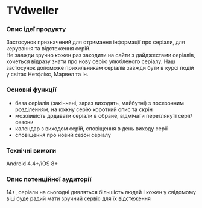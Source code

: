 # TVdweller
### Опис ідеї продукту
Застосунок призначений для отримання інформації про серіали, для керування та відстеження серій. <br>
Не завжди зручно кожен раз заходити на сайти з дайджестами серіалів, хочеться відразу знати про нову серію улюбленого серіалу. 
Наш застосунок допоможе прихильникам серіалів завжди бути в курсі подій у світах Нетфлікс, Марвел та ін. 
### Основні функції
+ база серіалів (закінчені, зараз виходять, майбутні) з посезонним розділенням, на кожну серію короткий опис та скрін
+ можливість додавати серіали в обране, відмічати переглянуті серії/сезони
+ календар з виходом серій, сповіщення в день виходу серії
+ сповіщення про новий сезон серіалу
### Технічні вимоги
Android 4.4+/iOS 8+
### Опис потенційної аудиторії
14+, серіали на сьогодні дивляться більшість людей і кожен у свідомому віці буде радий мати зручний сервіс для їх відстеження
